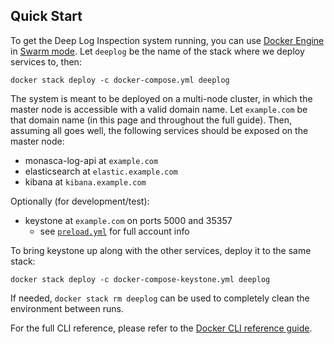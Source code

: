 Quick Start
-----------

To get the Deep Log Inspection system running, you can use [Docker Engine][1] in [Swarm mode][2]. Let `deeplog` be the name of the stack where we deploy services to, then:

    docker stack deploy -c docker-compose.yml deeplog

The system is meant to be deployed on a multi-node cluster, in which the master node is accessible with a valid domain name. Let `example.com` be that domain name (in this page and throughout the full guide). Then, assuming all goes well, the following services should be exposed on the master node:

* monasca-log-api at `example.com`
* elasticsearch at `elastic.example.com`
* kibana at `kibana.example.com`

Optionally (for development/test):
* keystone at `example.com` on ports 5000 and 35357
    * see [`preload.yml`][3] for full account info

To bring keystone up along with the other services, deploy it to the same stack:

    docker stack deploy -c docker-compose-keystone.yml deeplog

If needed, `docker stack rm deeplog` can be used to completely clean the environment between runs.

For the full CLI reference, please refer to the [Docker CLI reference guide][4].

[1]:https://docs.docker.com/engine/
[2]:https://docs.docker.com/engine/swarm/
[3]:https://github.com/martel-innovate/deep-log-inspection/blob/master/log-server/keystone/preload.yml
[4]:https://docs.docker.com/engine/reference/commandline/cli/
